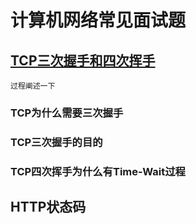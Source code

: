 # 计算机网络常见面试题

## [TCP三次握手和四次挥手](https://blog.csdn.net/qzcsu/article/details/72861891)
    过程阐述一下
### TCP为什么需要三次握手
### TCP三次握手的目的
### TCP四次挥手为什么有Time-Wait过程

## HTTP状态码

